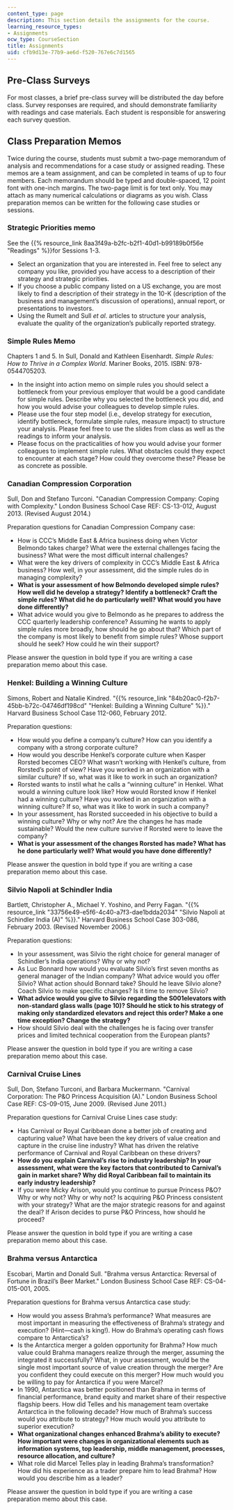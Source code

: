 ```yaml
---
content_type: page
description: This section details the assignments for the course.
learning_resource_types:
- Assignments
ocw_type: CourseSection
title: Assignments
uid: cfb9d13e-77b9-ae6d-f520-767e6c7d1565
---
```


Pre-Class Surveys
-----------------

For most classes, a brief pre-class survey will be distributed the day before class. Survey responses are required, and should demonstrate familiarity with readings and case materials. Each student is responsible for answering each survey question.

Class Preparation Memos
-----------------------

Twice during the course, students must submit a two-page memorandum of analysis and recommendations for a case study or assigned reading. These memos are a team assignment, and can be completed in teams of up to four members. Each memorandum should be typed and double-spaced, 12 point font with one-inch margins. The two-page limit is for text only. You may attach as many numerical calculations or diagrams as you wish. Class preparation memos can be written for the following case studies or sessions.

### Strategic Priorities memo

See the {{% resource_link 8aa3f49a-b2fc-b2f1-40d1-b99189b0f56e "Readings" %}}for Sessions 1-3.

*   Select an organization that you are interested in. Feel free to select any company you like, provided you have access to a description of their strategy and strategic priorities.
*   If you choose a public company listed on a US exchange, you are most likely to find a description of their strategy in the 10-K (description of the business and management’s discussion of operations), annual report, or presentations to investors.
*   Using the Rumelt and Sull _et al_. articles to structure your analysis, evaluate the quality of the organization’s publically reported strategy.

### Simple Rules Memo

Chapters 1 and 5. In Sull, Donald and Kathleen Eisenhardt. _Simple Rules: How to Thrive in a Complex World_. Mariner Books, 2015. ISBN: 978-0544705203.

*   In the insight into action memo on simple rules you should select a bottleneck from your previous employer that would be a good candidate for simple rules. Describe why you selected the bottleneck you did, and how you would advise your colleagues to develop simple rules.
*   Please use the four step model (i.e., develop strategy for execution, identify bottleneck, formulate simple rules, measure impact) to structure your analysis. Please feel free to use the slides from class as well as the readings to inform your analysis.
*   Please focus on the practicalities of how you would advise your former colleagues to implement simple rules. What obstacles could they expect to encounter at each stage? How could they overcome these? Please be as concrete as possible.

### Canadian Compression Corporation

Sull, Don and Stefano Turconi. "Canadian Compression Company: Coping with Complexity." London Business School Case REF: CS-13-012, August 2013. (Revised August 2014.)

Preparation questions for Canadian Compression Company case:

*   How is CCC’s Middle East & Africa business doing when Victor Belmondo takes charge? What were the external challenges facing the business? What were the most difficult internal challenges?
*   What were the key drivers of complexity in CCC’s Middle East & Africa business? How well, in your assessment, did the simple rules do in managing complexity?
*   **What is your assessment of how Belmondo developed simple rules? How well did he develop a strategy? Identify a bottleneck? Craft the simple rules? What did he do particularly well? What would you have done differently?**
*   What advice would you give to Belmondo as he prepares to address the CCC quarterly leadership conference? Assuming he wants to apply simple rules more broadly, how should he go about that? Which part of the company is most likely to benefit from simple rules? Whose support should he seek? How could he win their support?

Please answer the question in bold type if you are writing a case preparation memo about this case.

### Henkel: Building a Winning Culture

Simons, Robert and Natalie Kindred. "{{% resource_link "84b20ac0-f2b7-45bb-b72c-04746df198cd" "Henkel: Building a Winning Culture" %}}." Harvard Business School Case 112-060, February 2012.

Preparation questions:

*   How would you define a company’s culture? How can you identify a company with a strong corporate culture?
*   How would you describe Henkel’s corporate culture when Kasper Rorsted becomes CEO? What wasn’t working with Henkel’s culture, from Rorsted’s point of view? Have you worked in an organization with a similar culture? If so, what was it like to work in such an organization?
*   Rorsted wants to instil what he calls a “winning culture” in Henkel. What would a winning culture look like? How would Rorsted know if Henkel had a winning culture? Have you worked in an organization with a winning culture? If so, what was it like to work in such a company?
*   In your assessment, has Rorsted succeeded in his objective to build a winning culture? Why or why not? Are the changes he has made sustainable? Would the new culture survive if Rorsted were to leave the company?
*   **What is your assessment of the changes Rorsted has made? What has he done particularly well? What would you have done differently?**

Please answer the question in bold type if you are writing a case preparation memo about this case.

### Silvio Napoli at Schindler India

Bartlett, Christopher A., Michael Y. Yoshino, and Perry Fagan. "{{% resource_link "33756e49-e5f6-4c40-a7f3-dae1bdda2034" "Silvio Napoli at Schindler India (A)" %}}." Harvard Business School Case 303-086, February 2003. (Revised November 2006.)

Preparation questions:

*   In your assessment, was Silvio the right choice for general manager of Schindler’s India operations? Why or why not?
*   As Luc Bonnard how would you evaluate Silvio’s first seven months as general manager of the Indian company? What advice would you offer Silvio? What action should Bonnard take? Should he leave Silvio alone? Coach Silvio to make specific changes? Is it time to remove Silvio?
*   **What advice would you give to Silvio regarding the S001elevators with non-standard glass walls (page 10)? Should he stick to his strategy of making only standardized elevators and reject this order? Make a one time exception? Change the strategy?**
*   How should Silvio deal with the challenges he is facing over transfer prices and limited technical cooperation from the European plants?

Please answer the question in bold type if you are writing a case preparation memo about this case.

### Carnival Cruise Lines

Sull, Don, Stefano Turconi, and Barbara Muckermann. "Carnival Corporation: The P&O Princess Acquisition (A)." London Business School Case REF: CS-09-015, June 2009. (Revised June 2011.)

Preparation questions for Carnival Cruise Lines case study:

*   Has Carnival or Royal Caribbean done a better job of creating and capturing value? What have been the key drivers of value creation and capture in the cruise line industry? What has driven the relative performance of Carnival and Royal Caribbean on these drivers?
*   **How do you explain Carnival’s rise to industry leadership? In your assessment, what were the key factors that contributed to Carnival’s gain in market share? Why did Royal Caribbean fail to maintain its early industry leadership?**
*   If you were Micky Arison, would you continue to pursue Princess P&O? Why or why not? Why or why not? Is acquiring P&O Princess consistent with your strategy? What are the major strategic reasons for and against the deal? If Arison decides to purse P&O Princess, how should he proceed?

Please answer the question in bold type if you are writing a case preparation memo about this case.

### Brahma versus Antarctica

Escobari, Martin and Donald Sull. "Brahma versus Antarctica: Reversal of Fortune in Brazil’s Beer Market." London Business School Case REF: CS-04-015-001, 2005.

Preparation questions for Brahma versus Antarctica case study:

*   How would you assess Brahma’s performance? What measures are most important in measuring the effectiveness of Brahma’s strategy and execution? (Hint—cash is king!). How do Brahma’s operating cash flows compare to Antarctica’s?
*   Is the Antarctica merger a golden opportunity for Brahma? How much value could Brahma managers realize through the merger, assuming the integrated it successfully? What, in your assessment, would be the single most important source of value creation through the merger? Are you confident they could execute on this merger? How much would you be willing to pay for Antarctica if you were Marcel?
*   In 1990, Antarctica was better positioned than Brahma in terms of financial performance, brand equity and market share of their respective flagship beers. How did Telles and his management team overtake Antarctica in the following decade? How much of Brahma’s success would you attribute to strategy? How much would you attribute to superior execution?
*   **What organizational changes enhanced Brahma’s ability to execute? How important were changes in organizational elements such as information systems, top leadership, middle management, processes, resource allocation, and culture?**
*   What role did Marcel Telles play in leading Brahma’s transformation? How did his experience as a trader prepare him to lead Brahma? How would you describe him as a leader?

Please answer the question in bold type if you are writing a case preparation memo about this case.